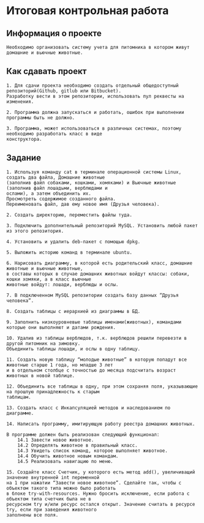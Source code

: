 # **Итоговая контрольная работа**
## **Информация о проекте**
    Необходимо организовать систему учета для питомника в котором живут домашние и вьючные животные.

## **Как сдавать проект**
    1. Для сдачи проекта необходимо создать отдельный общедоступный репозиторий(Github, gitlub или Bitbucket).
    Разработку вести в этом репозитории, использовать пул реквесты на изменения.

    2. Программа должна запускаться и работать, ошибок при выполнении программы быть не должно.

    3. Программа, может использоваться в различных системах, поэтому необходимо разработать класс в виде 
    конструктора.

## **Задание**
    1. Используя команду cat в терминале операционной системы Linux, создать два файла, Домашние животные 
    (заполнив файл собаками, кошками, хомяками) и Вьючные животные (заполнив файл лошадьми, верблюдами и 
    ослами), а затем объединить их. 
    Просмотреть содержимое созданного файла.
    Переименовать файл, дав ему новое имя (Друзья человека).

    2. Создать директорию, переместить файлы туда.

    3. Подключить дополнительный репозиторий MySQL. Установить любой пакет из этого репозитория.

    4. Установить и удалить deb-пакет с помощью dpkg.

    5. Выложить историю команд в терминале ubuntu.

    6. Нарисовать диаграмму, в которой есть родительский класс, домашние животные и вьючные животные, 
    в составы которых в случае домашних животных войдут классы: собаки, кошки хомяки, а в класс вьючные 
    животные войдут: лошади, верблюды и ослы.

    7. В подключенном MySQL репозитории создать базу данных “Друзья человека”.

    8. Создать таблицы с иерархией из диаграммы в БД.
    
    9. Заполнить низкоуровневые таблицы именами(животных), командами которые они выполняют и датами рождения.

    10. Удалив из таблицы верблюдов, т.к. верблюдов решили перевезти в другой питомник на зимовку. 
    Объединить таблицы лошади, и ослы в одну таблицу.

    11. Создать новую таблицу “молодые животные” в которую попадут все животные старше 1 года, но младше 3 лет
    и в отдельном столбце с точностью до месяца подсчитать возраст животных в новой таблице.

    12. Объединить все таблицы в одну, при этом сохраняя поля, указывающие на прошлую принадлежность к старым 
    таблицам.

    13. Создать класс с Инкапсуляцией методов и наследованием по диаграмме.

    14. Написать программу, имитирующую работу реестра домашних животных.
     
    В программе должен быть реализован следующий функционал:
        14.1 Завести новое животное.
        14.2 Определять животное в правильный класс.
        14.3 Увидеть список команд, которое выполняет животное.
        14.4 Обучить животное новым командам.
        14.5 Реализовать навигацию по меню.

    15. Создайте класс Счетчик, у которого есть метод add(), увеличиващий значение внутренней int переменной 
    на 1 при нажатии “Завести новое животное”. Сделайте так, чтобы с объектом такого типа можно было работать 
    в блоке try-with-resources. Нужно бросить исключение, если работа с объектом типа счетчик была не в 
    ресурсном try и/или ресурс остался открыт. Значение считать в ресурсе try, если при заведения животного 
    заполнены все поля.